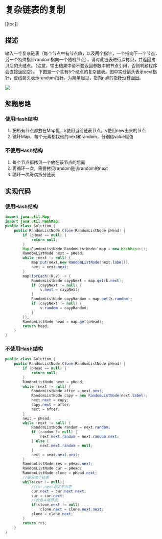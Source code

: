 # 复杂链表的复制
[[toc]]
## 描述
输入一个复杂链表（每个节点中有节点值，以及两个指针，一个指向下一个节点，另一个特殊指针random指向一个随机节点），请对此链表进行深拷贝，并返回拷贝后的头结点。（注意，输出结果中请不要返回参数中的节点引用，否则判题程序会直接返回空）。 下图是一个含有5个结点的复杂链表。图中实线箭头表示next指针，虚线箭头表示random指针。为简单起见，指向null的指针没有画出。

![](img/Clone/99fe9cebd11f7aed9ee9ab77f32977e3.png)

## 解题思路

### 使用Hash结构
1. 把所有节点都放在Map里，k使用当前链表节点，v使用new出来的节点
2. 循环Map，每个元素都找他的next和random，分别给value赋值

### 不使用Hash结构
1. 每个节点都拷贝一个放在该节点的后面
2. 再循环一次，需要拷贝random是该random的next
3. 循环一次奇偶拆分链表

## 实现代码

### 使用Hash结构
```java
import java.util.Map;
import java.util.HashMap;
public class Solution {
    public RandomListNode Clone(RandomListNode pHead) {
        if (pHead == null) {
            return null;
        }
        Map<RandomListNode,RandomListNode> map = new HashMap<>();
        RandomListNode next = pHead;
        while (next != null) {
            map.put(next,new RandomListNode(next.label));
            next = next.next;
        }
        map.forEach((k,v) -> {
            RandomListNode caypNext = map.get(k.next);
            if (caypNext != null) {
                v.next = caypNext;
            }
            RandomListNode caypRandom = map.get(k.random);
            if (caypNext != null) {
                v.random = caypRandom;
            }
        });
        RandomListNode head = map.get(pHead);
        return head;
    }
}
```

### 不使用Hash结构
```java
public class Solution {
    public RandomListNode Clone(RandomListNode pHead) {
        if (pHead == null) {
            return null;
        }
        RandomListNode next = pHead;
        while (next != null) {
            RandomListNode after = next.next;
            RandomListNode capy = new RandomListNode(next.label);
            next.next = capy;
            capy.next = after;
            next = after;
        }
        next = pHead;
        while (next != null) {
            RandomListNode random = next.random;
            if (random != null) {
                next.next.random = next.random.next;
            } else {
                next.next.random = null;
            }
            next = next.next.next;
        }
        RandomListNode res = pHead.next;
        RandomListNode cur = pHead;
        RandomListNode clone = pHead.next;
        //拆分两个链表
        while(cur != null){
            //cur.next必定不为空
            cur.next = cur.next.next;
            cur = cur.next;
            //检查末尾节点
            if(clone.next != null)
                clone.next = clone.next.next;
            clone = clone.next;
        }
        return res;
    }
}
```
